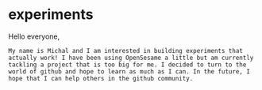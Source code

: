 # experiments

Hello everyone,

    My name is Michal and I am interested in building experiments that actually work! I have been using OpenSesame a little but am currently tackling a project that is too big for me. I decided to turn to the world of github and hope to learn as much as I can. In the future, I hope that I can help others in the github community. 
